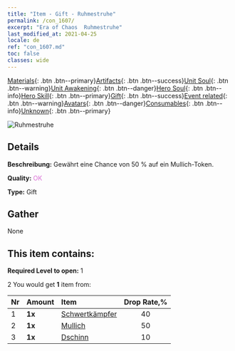 ```yaml
---
title: "Item - Gift - Ruhmestruhe"
permalink: /con_1607/
excerpt: "Era of Chaos  Ruhmestruhe"
last_modified_at: 2021-04-25
locale: de
ref: "con_1607.md"
toc: false
classes: wide
---
```

 [Materials](/ItemsDE/){: .btn .btn--primary}[Artifacts](/ItemsDE/Artifacts/){: .btn .btn--success}[Unit Soul](/ItemsDE/UnitSoul/){: .btn .btn--warning}[Unit Awakening](/ItemsDE/UnitAwakening/){: .btn .btn--danger}[Hero Soul](/ItemsDE/HeroSoul/){: .btn .btn--info}[Hero Skill](/ItemsDE/HeroSkill/){: .btn .btn--primary}[Gift](/ItemsDE/Gift/){: .btn .btn--success}[Event related](/ItemsDE/Events/){: .btn .btn--warning}[Avatars](/ItemsDE/Avatars/){: .btn .btn--danger}[Consumables](/ItemsDE/Consumables/){: .btn .btn--info}[Unknown](/ItemsDE/Unknown/){: .btn .btn--primary}

 ![Ruhmestruhe](/images/t/i_906027.png)

## Details
 **Beschreibung:** Gewährt eine Chance von 50 % auf ein Mullich-Token.

 **Quality:** <span style="color: #DA70D6">OK</span>

 **Type:** Gift

## Gather

  None

## This item contains:

 **Required Level to open:** 1

 2 You would get **1** item  from:

  | Nr | Amount |     Item    | Drop Rate,% |
  |:---|:-------|:------------|:---------:|
  | 1 |  **1x** | [Schwertkämpfer](/ItemsDE/unt_193/) | 40 | 
  | 2 |  **1x** | [Mullich](/ItemsDE/her_360/) | 50 | 
  | 3 |  **1x** | [Dschinn](/ItemsDE/unt_239/) | 10 | 
